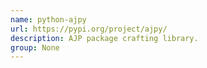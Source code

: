 ```yaml
---
name: python-ajpy
url: https://pypi.org/project/ajpy/
description: AJP package crafting library.
group: None
---
```


